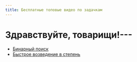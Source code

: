 ```yaml
---
title: Бесплатные топовые видео по задачкам
---
```


# Здравствуйте, товарищи!---

* [Бинарный поиск](https://youtu.be/fZ9VKq8ybq4)
* [Быстрое возведение в степень](https://youtu.be/swktXq5COtI)
